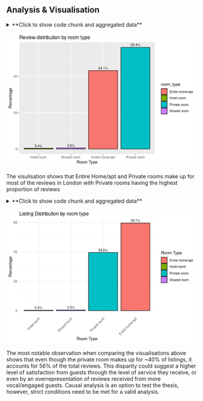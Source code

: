 ## Analysis & Visualisation

<details>
  <summary>**Click to show code chunk and aggregated data**</summary>
  
![Aggregating total reviews for each room type](images/R_DA_Chunk1.PNG)

![Code Chunk Result](images/R_DA_Result1.PNG)

![Percentage distribution of reviews by each room type](images/R_DA_Chunk2.PNG)

![Code Chunk Result](images/R_DA_Result2.PNG)

![Data Viz 1](images/R_Viz_Chunk1.PNG)
 
</details>

![Data Viz 1 Result](images/R_Viz_Result1.png)

The visulisation shows that Entire Home/apt and Private rooms make up for most of the reviews in London with Private rooms having the highest proportion of reviews

<details>
  <summary>**Click to show code chunk and aggregated data**</summary>

![Percentage distrbution of listings by each room type](images/R_DA_Chunk3.PNG)

![Code Chunk Result](images/R_DA_Result3.PNG)

![Data Viz 2](images/R_Viz_Chunk2.PNG)
</details>

![Data Viz 2 Result](images/R_Viz_Result2.png)

The most notable observation when comparing the visualisations above shows that even though the private room makes up for ~40% of listings, it accounts for 56% of the total reviews. This disparity could suggest a higher level of satisfaction from guests through the level of service they receive, or even by an overrepresentation of reviews received from more vocal/engaged guests. Causal analysis is an option to test the thesis, however, strict conditions need to be met for a valid analysis. 
